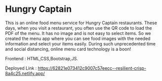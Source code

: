 # Hungry Captain
This is an online food menu service for Hungry Captain restaurants. These days, when you visit a restaurant, you often use the QR code to load the PDF of the menu. It has no image and is not easy to select items. So we created the menu app where you can see food images with the needed information and select your items easily. During such unprecedented time and social distancing, online menu card technology is a boon!

Frontend : HTML,CSS,Bootstrap,JS.


Deployed Link : https://62821e073412c9007c57eecc--resilient-crisp-8a4c25.netlify.app/
